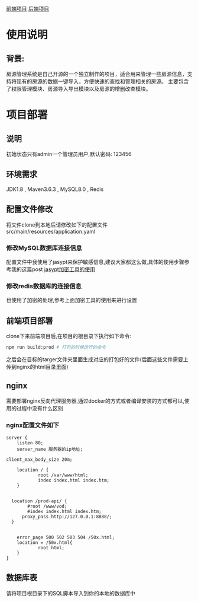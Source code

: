 [前端项目](https://github.com/vectorstone/houseAgentsFront)
[后端项目](https://github.com/vectorstone/houseAgentsBackend)
# 使用说明
## 背景:
房源管理系统是自己开源的一个独立制作的项目，适合用来管理一些房源信息，支持将现有的房源的数据一键导入，方便快速的查找和管理相关的房源。
主要包含了权限管理模块、房源导入导出模块以及房源的增删改查模块。

# 项目部署
## 说明
初始状态只有admin一个管理员用户,默认密码: 123456
## 环境需求
JDK1.8 , Maven3.6.3 , MySQL8.0 , Redis
## 配置文件修改
将文件clone到本地后请修改如下的配置文件
src/main/resources/application.yaml
### 修改MySQL数据库连接信息
配置文件中我使用了jasypt来保护敏感信息,建议大家都这么做,具体的使用步骤参考我的这篇post
[jasypt加密工具的使用](http://wswxgpp.eu.org/2023/09/07/springboot%E9%A1%B9%E7%9B%AE%E4%B8%AD%E9%81%BF%E5%85%8D%E6%9A%B4%E9%9C%B2%E6%95%8F%E6%84%9F%E4%BF%A1%E6%81%AF%E7%9A%84%E6%96%B9%E6%B3%95/)
### 修改redis数据库的连接信息
也使用了加密的处理,参考上面加密工具的使用来进行设置

## 前端项目部署
clone下来前端项目后,在项目的根目录下执行如下命令:
```sh
npm run build:prod # 打包的时候运行的命令
```
之后会在目标的targer文件夹里面生成对应的打包好的文件(后面这些文件需要上传到nginx的html目录里面)
## nginx
需要部署nginx反向代理服务器,通过docker的方式或者编译安装的方式都可以,使用的过程中没有什么区别
### nginx配置文件如下
```nginx
server {
	listen 80;
	server_name 服务器的ip地址;

client_max_body_size 20m;

	location / {
			root /var/www/html;
			index index.html index.htm;
	}


  location /prod-api/ {
  		#root /www/vod;
  		#index index.html index.htm;
      proxy_pass http://127.0.0.1:8888/;
  }


	error_page 500 502 503 504 /50x.html;
	location = /50x.html{
			root html;
	}
}

```

## 数据库表
请将项目根目录下的SQL脚本导入到你的本地的数据库中
